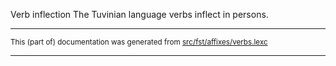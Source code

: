 Verb inflection
The Tuvinian language verbs inflect in persons.

* * *

<small>This (part of) documentation was generated from [src/fst/affixes/verbs.lexc](https://github.com/giellalt/lang-tyv/blob/main/src/fst/affixes/verbs.lexc)</small>

---

